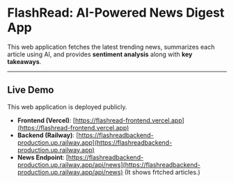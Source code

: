 #  FlashRead: AI-Powered News Digest App

This web application fetches the latest trending news, summarizes each article using AI, and provides **sentiment analysis** along with **key takeaways**.

---

## Live Demo

This web application is deployed publicly.

- **Frontend (Vercel)**: [https://flashread-frontend.vercel.app](https://flashread-frontend.vercel.app)  
- **Backend (Railway)**: [https://flashreadbackend-production.up.railway.app](https://flashreadbackend-production.up.railway.app)  
- **News Endpoint**: [https://flashreadbackend-production.up.railway.app/api/news](https://flashreadbackend-production.up.railway.app/api/news)
    (It shows frtched articles.)
  







